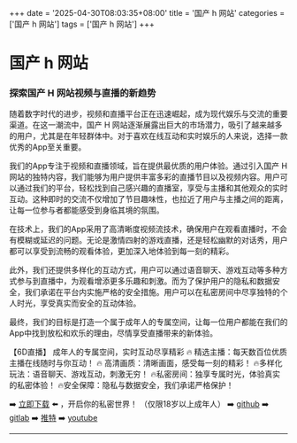 +++
date = '2025-04-30T08:03:35+08:00'
title = '国产 h 网站'
categories = ['国产 h 网站']
tags = ['国产 h 网站']
+++

# 国产 h 网站

### 探索国产 H 网站视频与直播的新趋势

随着数字时代的进步，视频和直播平台正在迅速崛起，成为现代娱乐与交流的重要渠道。在这一潮流中，国产 H 网站逐渐展露出巨大的市场潜力，吸引了越来越多的用户，尤其是在年轻群体中。对于喜欢在线互动和实时娱乐的人来说，选择一款优秀的App至关重要。

我们的App专注于视频和直播领域，旨在提供最优质的用户体验。通过引入国产 H 网站的独特内容，我们能够为用户提供丰富多彩的直播节目以及视频内容。用户可以通过我们的平台，轻松找到自己感兴趣的直播室，享受与主播和其他观众的实时互动。这种即时的交流不仅增加了节目趣味性，也拉近了用户与主播之间的距离，让每一位参与者都能感受到身临其境的氛围。

在技术上，我们的App采用了高清晰度视频流技术，确保用户在观看直播时，不会有模糊或延迟的问题。无论是激情四射的游戏直播，还是轻松幽默的对话秀，用户都可以享受到流畅的观看体验，更加深入地体验到每一刻的精彩。

此外，我们还提供多样化的互动方式，用户可以通过语音聊天、游戏互动等多种方式参与到直播中，为观看增添更多乐趣和刺激。而为了保护用户的隐私和数据安全，我们承诺在平台内实施严格的安全措施。用户可以在私密房间中尽享独特的个人时光，享受真实而安全的互动体验。 

最终，我们的目标是打造一个属于成年人的专属空间，让每一位用户都能在我们的App中找到放松和欢乐的理由，尽情享受直播带来的新体验。

【6D直播】
成年人的专属空间，实时互动尽享精彩
🔥 精选主播：每天数百位优质主播在线随时与你互动！
🔥 高清画质：清晰画面，感受每一刻的精彩！
🔥多样化玩法：语音聊天、游戏互动，刺激无穷！
🔥私密房间：独享专属时光，体验真实的私密体验！
🔥安全保障：隐私与数据安全，我们承诺严格保护！

➡️ [立即下载](https://down123.s3.ap-east-1.amazonaws.com/down/down.html?channelCode=blog) ⬅️ ，开启你的私密世界！
（仅限18岁以上成年人）
➡️ [github](https://aldult-live.github.io/)
➡️ [gitlab](https://seo-09598d.gitlab.io/)
➡️ [推特](https://x.com/wegame33)
➡️ [youtube](https://www.youtube.com/@6Dlive)

---
